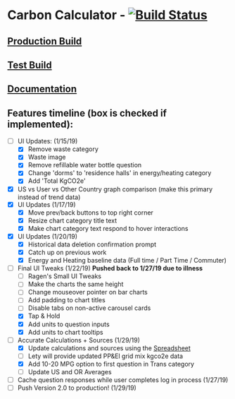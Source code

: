 # Carbon Calculator - [![Build Status](https://api.travis-ci.com/OSU-Sustainability-Office/osu_carbon_calculator_update_project.svg?branch=VueJS-Migration)](https://travis-ci.com/OSU-Sustainability-Office/osu_carbon_calculator_update_project)

## [Production Build](https://myco2.sustainability.oregonstate.edu)

## [Test Build](http://carbon-calculator.s3-website-us-west-2.amazonaws.com)

## [Documentation](https://osusustainability.gitbook.io/energy-dashboard/frontend-documentation#carbon-calculator)

## Features timeline (box is checked if implemented):
- [ ] UI Updates: (1/15/19)
    - [X] Remove waste category
    - [X] Waste image
    - [X] Remove refillable water bottle question
    - [X] Change 'dorms' to 'residence halls' in energy/heating category
    - [X] Add 'Total KgCO2e'
- [X] US vs User vs Other Country graph comparison (make this primary instead of trend data)
- [X] UI Updates (1/17/19)
    - [X] Move prev/back buttons to top right corner
    - [X] Resize chart category title text
    - [X] Make chart category text respond to hover interactions
- [X] UI Updates (1/20/19)
    - [X] Historical data deletion confirmation prompt
    - [X] Catch up on previous work
    - [X] Energy and Heating baseline data (Full time / Part Time / Commuter)
- [ ] Final UI Tweaks (1/22/19) **Pushed back to 1/27/19 due to illness**
    - [ ] Ragen's Small UI Tweaks
    - [ ] Make the charts the same height
    - [ ] Change mouseover pointer on bar charts
    - [ ] Add padding to chart titles
    - [ ] Disable tabs on non-active carousel cards
    - [X] Tap & Hold
    - [X] Add units to question inputs
    - [X] Add units to chart tooltips
- [ ] Accurate Calculations + Sources (1/29/19)
    - [X] Update calculations and sources using the [Spreadsheet](https://docs.google.com/spreadsheets/d/1FbkcWkPXmCwyWeBAtjH0eaR_kPtbDcLa3SFdK2iswAY/edit#gid=135288076)
    - [ ] Lety will provide updated PP&El grid mix kgco2e data
    - [X] Add 10-20 MPG option to first question in Trans category
    - [ ] Update US and OR Averages
- [ ] Cache question responses while user completes log in process (1/27/19)
- [ ] Push Version 2.0 to production! (1/29/19)
